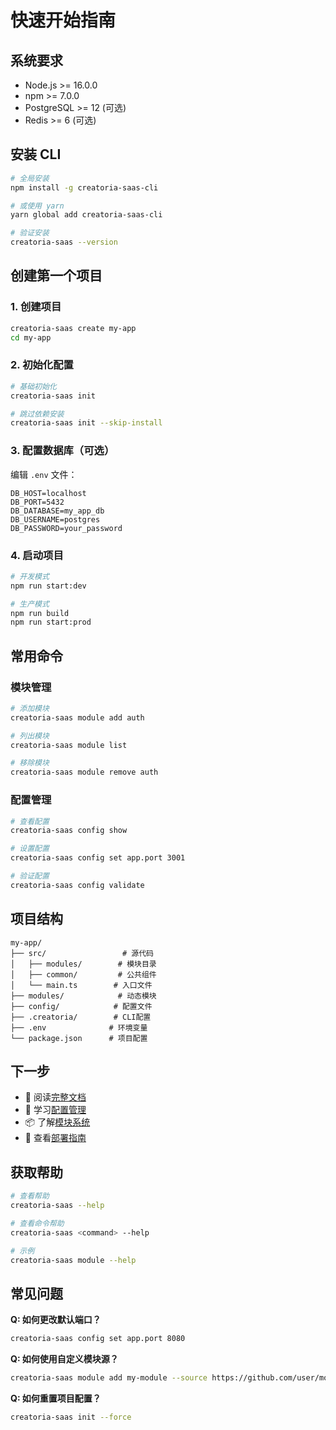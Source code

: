 # 快速开始指南

## 系统要求

- Node.js >= 16.0.0
- npm >= 7.0.0
- PostgreSQL >= 12 (可选)
- Redis >= 6 (可选)

## 安装 CLI

```bash
# 全局安装
npm install -g creatoria-saas-cli

# 或使用 yarn
yarn global add creatoria-saas-cli

# 验证安装
creatoria-saas --version
```

## 创建第一个项目

### 1. 创建项目

```bash
creatoria-saas create my-app
cd my-app
```

### 2. 初始化配置

```bash
# 基础初始化
creatoria-saas init

# 跳过依赖安装
creatoria-saas init --skip-install
```

### 3. 配置数据库（可选）

编辑 `.env` 文件：

```env
DB_HOST=localhost
DB_PORT=5432
DB_DATABASE=my_app_db
DB_USERNAME=postgres
DB_PASSWORD=your_password
```

### 4. 启动项目

```bash
# 开发模式
npm run start:dev

# 生产模式
npm run build
npm run start:prod
```

## 常用命令

### 模块管理

```bash
# 添加模块
creatoria-saas module add auth

# 列出模块
creatoria-saas module list

# 移除模块
creatoria-saas module remove auth
```

### 配置管理

```bash
# 查看配置
creatoria-saas config show

# 设置配置
creatoria-saas config set app.port 3001

# 验证配置
creatoria-saas config validate
```

## 项目结构

```
my-app/
├── src/                 # 源代码
│   ├── modules/        # 模块目录
│   ├── common/         # 公共组件
│   └── main.ts        # 入口文件
├── modules/            # 动态模块
├── config/            # 配置文件
├── .creatoria/        # CLI配置
├── .env              # 环境变量
└── package.json      # 项目配置
```

## 下一步

- 📖 阅读[完整文档](../README.md)
- 🔧 学习[配置管理](CONFIG.md)
- 📦 了解[模块系统](MODULES.md)
- 🚀 查看[部署指南](DEPLOYMENT.md)

## 获取帮助

```bash
# 查看帮助
creatoria-saas --help

# 查看命令帮助
creatoria-saas <command> --help

# 示例
creatoria-saas module --help
```

## 常见问题

**Q: 如何更改默认端口？**
```bash
creatoria-saas config set app.port 8080
```

**Q: 如何使用自定义模块源？**
```bash
creatoria-saas module add my-module --source https://github.com/user/module
```

**Q: 如何重置项目配置？**
```bash
creatoria-saas init --force
```